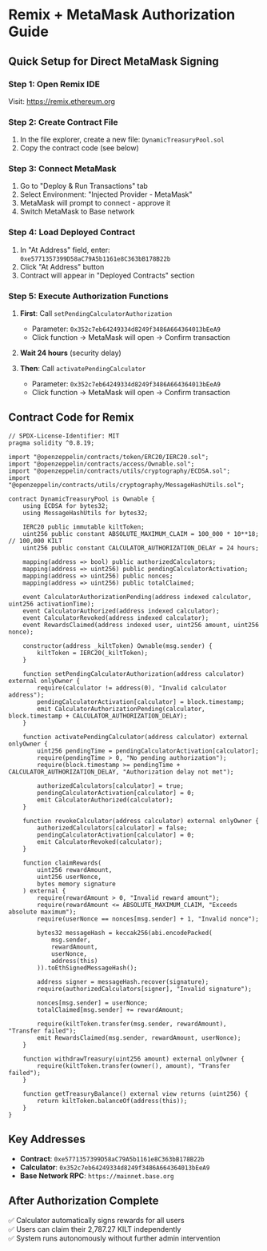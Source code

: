# Remix + MetaMask Authorization Guide

## Quick Setup for Direct MetaMask Signing

### Step 1: Open Remix IDE
Visit: https://remix.ethereum.org

### Step 2: Create Contract File
1. In the file explorer, create a new file: `DynamicTreasuryPool.sol`
2. Copy the contract code (see below)

### Step 3: Connect MetaMask
1. Go to "Deploy & Run Transactions" tab
2. Select Environment: "Injected Provider - MetaMask"
3. MetaMask will prompt to connect - approve it
4. Switch MetaMask to Base network

### Step 4: Load Deployed Contract
1. In "At Address" field, enter: `0xe5771357399D58aC79A5b1161e8C363bB178B22b`
2. Click "At Address" button
3. Contract will appear in "Deployed Contracts" section

### Step 5: Execute Authorization Functions
1. **First**: Call `setPendingCalculatorAuthorization`
   - Parameter: `0x352c7eb64249334d8249f3486A664364013bEeA9`
   - Click function → MetaMask will open → Confirm transaction

2. **Wait 24 hours** (security delay)

3. **Then**: Call `activatePendingCalculator`
   - Parameter: `0x352c7eb64249334d8249f3486A664364013bEeA9`
   - Click function → MetaMask will open → Confirm transaction

## Contract Code for Remix

```solidity
// SPDX-License-Identifier: MIT
pragma solidity ^0.8.19;

import "@openzeppelin/contracts/token/ERC20/IERC20.sol";
import "@openzeppelin/contracts/access/Ownable.sol";
import "@openzeppelin/contracts/utils/cryptography/ECDSA.sol";
import "@openzeppelin/contracts/utils/cryptography/MessageHashUtils.sol";

contract DynamicTreasuryPool is Ownable {
    using ECDSA for bytes32;
    using MessageHashUtils for bytes32;

    IERC20 public immutable kiltToken;
    uint256 public constant ABSOLUTE_MAXIMUM_CLAIM = 100_000 * 10**18; // 100,000 KILT
    uint256 public constant CALCULATOR_AUTHORIZATION_DELAY = 24 hours;

    mapping(address => bool) public authorizedCalculators;
    mapping(address => uint256) public pendingCalculatorActivation;
    mapping(address => uint256) public nonces;
    mapping(address => uint256) public totalClaimed;

    event CalculatorAuthorizationPending(address indexed calculator, uint256 activationTime);
    event CalculatorAuthorized(address indexed calculator);
    event CalculatorRevoked(address indexed calculator);
    event RewardsClaimed(address indexed user, uint256 amount, uint256 nonce);

    constructor(address _kiltToken) Ownable(msg.sender) {
        kiltToken = IERC20(_kiltToken);
    }

    function setPendingCalculatorAuthorization(address calculator) external onlyOwner {
        require(calculator != address(0), "Invalid calculator address");
        pendingCalculatorActivation[calculator] = block.timestamp;
        emit CalculatorAuthorizationPending(calculator, block.timestamp + CALCULATOR_AUTHORIZATION_DELAY);
    }

    function activatePendingCalculator(address calculator) external onlyOwner {
        uint256 pendingTime = pendingCalculatorActivation[calculator];
        require(pendingTime > 0, "No pending authorization");
        require(block.timestamp >= pendingTime + CALCULATOR_AUTHORIZATION_DELAY, "Authorization delay not met");
        
        authorizedCalculators[calculator] = true;
        pendingCalculatorActivation[calculator] = 0;
        emit CalculatorAuthorized(calculator);
    }

    function revokeCalculator(address calculator) external onlyOwner {
        authorizedCalculators[calculator] = false;
        pendingCalculatorActivation[calculator] = 0;
        emit CalculatorRevoked(calculator);
    }

    function claimRewards(
        uint256 rewardAmount,
        uint256 userNonce,
        bytes memory signature
    ) external {
        require(rewardAmount > 0, "Invalid reward amount");
        require(rewardAmount <= ABSOLUTE_MAXIMUM_CLAIM, "Exceeds absolute maximum");
        require(userNonce == nonces[msg.sender] + 1, "Invalid nonce");
        
        bytes32 messageHash = keccak256(abi.encodePacked(
            msg.sender,
            rewardAmount,
            userNonce,
            address(this)
        )).toEthSignedMessageHash();
        
        address signer = messageHash.recover(signature);
        require(authorizedCalculators[signer], "Invalid signature");
        
        nonces[msg.sender] = userNonce;
        totalClaimed[msg.sender] += rewardAmount;
        
        require(kiltToken.transfer(msg.sender, rewardAmount), "Transfer failed");
        emit RewardsClaimed(msg.sender, rewardAmount, userNonce);
    }

    function withdrawTreasury(uint256 amount) external onlyOwner {
        require(kiltToken.transfer(owner(), amount), "Transfer failed");
    }

    function getTreasuryBalance() external view returns (uint256) {
        return kiltToken.balanceOf(address(this));
    }
}
```

## Key Addresses
- **Contract**: `0xe5771357399D58aC79A5b1161e8C363bB178B22b`
- **Calculator**: `0x352c7eb64249334d8249f3486A664364013bEeA9`
- **Base Network RPC**: `https://mainnet.base.org`

## After Authorization Complete
✅ Calculator automatically signs rewards for all users  
✅ Users can claim their 2,787.27 KILT independently  
✅ System runs autonomously without further admin intervention